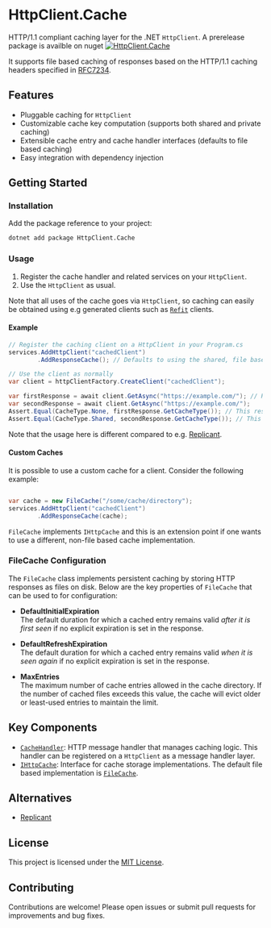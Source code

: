 # HttpClient.Cache

HTTP/1.1 compliant caching layer for the .NET `HttpClient`.
A prerelease package is availble on nuget [![HttpClient.Cache](https://img.shields.io/nuget/vpre/HttpClient.Cache.svg)](https://www.nuget.org/packages/HttpClient.Cache)

It supports file based caching of responses based on the HTTP/1.1 caching headers specified in [RFC7234](https://tools.ietf.org/html/rfc7234).

## Features

- Pluggable caching for `HttpClient`
- Customizable cache key computation (supports both shared and private caching)
- Extensible cache entry and cache handler interfaces (defaults to file based caching)
- Easy integration with dependency injection

## Getting Started

### Installation

Add the package reference to your project:

```sh
dotnet add package HttpClient.Cache
```

### Usage

1. Register the cache handler and related services on your `HttpClient`.
2. Use the `HttpClient` as usual.

Note that all uses of the cache goes via `HttpClient`, so caching can easily be obtained using e.g generated clients such as [`Refit`](https://github.com/reactiveui/refit) clients.

#### Example

```csharp
// Register the caching client on a HttpClient in your Program.cs
services.AddHttpClient("cachedClient")
        .AddResponseCache(); // Defaults to using the shared, file based cache.

// Use the client as normally
var client = httpClientFactory.CreateClient("cachedClient");

var firstResponse = await client.GetAsync("https://example.com/"); // Returns a "non-private" Cache-Control header
var secondResponse = await client.GetAsync("https://example.com/");
Assert.Equal(CacheType.None, firstResponse.GetCacheType()); // This response was not obtained from cache.
Assert.Equal(CacheType.Shared, secondResponse.GetCacheType()); // This response was obtained from the shared (not private) cache.
```

Note that the usage here is different compared to e.g. [Replicant](https://github.com/SimonCropp/Replicant).

#### Custom Caches
It is possible to use a custom cache for a client. Consider the following example:

```csharp

var cache = new FileCache("/some/cache/directory");
services.AddHttpClient("cachedClient")
        .AddResponseCache(cache);
```

`FileCache` implements `IHttpCache` and this is an extension point if one wants to use a different, non-file based cache implementation.

### FileCache Configuration
The `FileCache` class implements persistent caching by storing HTTP responses as files on disk. Below are the key properties of `FileCache` that can be used to for configuration:


- **DefaultInitialExpiration**  
  The default duration for which a cached entry remains valid _after it is first seen_ if no explicit expiration is set in the response.

- **DefaultRefreshExpiration**  
  The default duration for which a cached entry remains valid _when it is seen again_ if no explicit expiration is set in the response.

- **MaxEntries**  
  The maximum number of cache entries allowed in the cache directory.
  If the number of cached files exceeds this value, the cache will evict older or least-used entries to maintain the limit.


## Key Components

- [`CacheHandler`](src/HttpClient.Cache/CacheHandler.cs): HTTP message handler that manages caching logic. This handler can be registered on a `HttpClient` as a message handler layer.
- [`IHttpCache`](src/HttpClient.Cache/IHttpCache.cs): Interface for cache storage implementations. The default file based implementation is [`FileCache`](src/HttpClient.Cache/Files/FileCache.cs).

## Alternatives

* [Replicant](https://github.com/SimonCropp/Replicant)

## License

This project is licensed under the [MIT License](LICENSE).

## Contributing

Contributions are welcome! Please open issues or submit pull requests for improvements and bug fixes.
